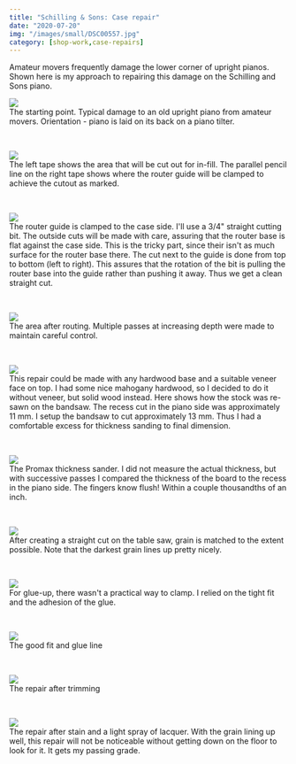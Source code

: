 ```yaml
---
title: "Schilling & Sons: Case repair"
date: "2020-07-20"
img: "/images/small/DSC00557.jpg"
category: [shop-work,case-repairs]
---
```


Amateur movers frequently damage the lower corner of upright pianos.  Shown here is my approach to repairing this damage on the Schilling and Sons piano.

![](/images/medium/DSC00549-1024x683.jpg)<BR/>The starting point. Typical damage to an old upright piano from amateur movers. Orientation - piano is laid on its back on a piano tilter.

 

![](/images/medium/DSC00550-1024x683.jpg)<BR/> The left tape shows the area that will be cut out for in-fill. The parallel pencil line on the right tape shows where the router guide will be clamped to achieve the cutout as marked.

 

![](/images/medium/DSC00551-1024x683.jpg)<BR/> The router guide is clamped to the case side. I'll use a 3/4" straight cutting bit. The outside cuts will be made with care, assuring that the router base is flat against the case side. This is the tricky part, since their isn't as much surface for the router base there. The cut next to the guide is done from top to bottom (left to right). This assures that the rotation of the bit is pulling the router base into the guide rather than pushing it away. Thus we get a clean straight cut.

 

![](/images/medium/DSC00553-1024x683.jpg)<BR/> The area after routing. Multiple passes at increasing depth were made to maintain careful control.

 

![](/images/medium/DSC00554-1024x683.jpg)<BR/> This repair could be made with any hardwood base and a suitable veneer face on top. I had some nice mahogany hardwood, so I decided to do it without veneer, but solid wood instead. Here shows how the stock was re-sawn on the bandsaw. The recess cut in the piano side was approximately 11 mm. I setup the bandsaw to cut approximately 13 mm. Thus I had a comfortable excess for thickness sanding to final dimension.

 

![](/images/medium/DSC00556-1024x683.jpg)<BR/> The Promax thickness sander. I did not measure the actual thickness, but with successive passes I compared the thickness of the board to the recess in the piano side. The fingers know flush! Within a couple thousandths of an inch.

 

![](/images/medium/DSC00557-1024x683.jpg)<BR/> After creating a straight cut on the table saw, grain is matched to the extent possible. Note that the darkest grain lines up pretty nicely.

 

![](/images/medium/DSC00558-1024x683.jpg)<BR/> For glue-up, there wasn't a practical way to clamp. I relied on the tight fit and the adhesion of the glue.

 

![](/images/medium/DSC00560-1024x683.jpg)<BR/> The good fit and glue line

 

![](/images/medium/DSC00564-1024x683.jpg)<BR/> The repair after trimming

 

![](/images/medium/DSC00567-1024x683.jpg)<BR/> The repair after stain and a light spray of lacquer. With the grain lining up well, this repair will not be noticeable without getting down on the floor to look for it. It gets my passing grade.

